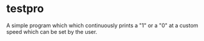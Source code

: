 # testpro
A simple program which which continuously prints a "1" or a "0" at a custom speed which can be set by the user.
